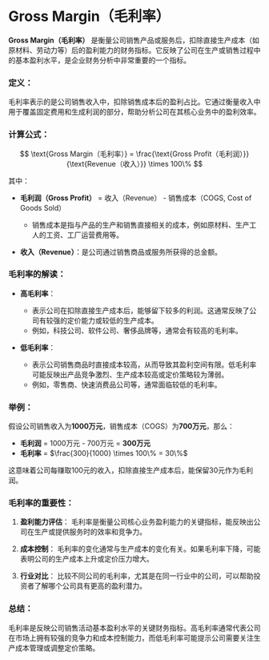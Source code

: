 # Gross Margin（毛利率）

**Gross Margin（毛利率）** 是衡量公司销售产品或服务后，扣除直接生产成本（如原材料、劳动力等）后的盈利能力的财务指标。它反映了公司在生产或销售过程中的基本盈利水平，是企业财务分析中非常重要的一个指标。

### **定义**：

毛利率表示的是公司销售收入中，扣除销售成本后的盈利占比。它通过衡量收入中用于覆盖固定费用和生成利润的部分，帮助分析公司在其核心业务中的盈利效率。

### **计算公式**：

$$
\text{Gross Margin（毛利率）} = \frac{\text{Gross Profit（毛利润）}}{\text{Revenue（收入）}} \times 100\%
$$

其中：

* **毛利润（Gross Profit）** = 收入（Revenue） - 销售成本（COGS, Cost of Goods Sold）

  * 销售成本是指与产品的生产和销售直接相关的成本，例如原材料、生产工人的工资、工厂运营费用等。
* **收入（Revenue）**：是公司通过销售商品或服务所获得的总金额。

### **毛利率的解读**：

* **高毛利率**：

  * 表示公司在扣除直接生产成本后，能够留下较多的利润。这通常反映了公司有较强的定价能力或较低的生产成本。
  * 例如，科技公司、软件公司、奢侈品牌等，通常会有较高的毛利率。
* **低毛利率**：

  * 表示公司销售商品时直接成本较高，从而导致其盈利空间有限。低毛利率可能反映出产品竞争激烈、生产成本较高或定价策略较为薄弱。
  * 例如，零售商、快速消费品公司等，通常面临较低的毛利率。

### **举例**：

假设公司销售收入为**1000万元**，销售成本（COGS）为**700万元**，那么：

* **毛利润** = 1000万元 - 700万元 = **300万元**
* **毛利率** = $\frac{300}{1000} \times 100\% = 30\%$

这意味着公司每赚取100元的收入，扣除直接生产成本后，能保留30元作为毛利润。

### **毛利率的重要性**：

1. **盈利能力评估**：
   毛利率是衡量公司核心业务盈利能力的关键指标，能反映出公司在生产或提供服务时的效率和竞争力。

2. **成本控制**：
   毛利率的变化通常与生产成本的变化有关。如果毛利率下降，可能表明公司的生产成本上升或定价压力增大。

3. **行业对比**：
   比较不同公司的毛利率，尤其是在同一行业中的公司，可以帮助投资者了解哪个公司具有更高的盈利潜力。

### **总结**：

毛利率是反映公司销售活动基本盈利水平的关键财务指标。高毛利率通常代表公司在市场上拥有较强的竞争力和成本控制能力，而低毛利率可能提示公司需要关注生产成本管理或调整定价策略。


